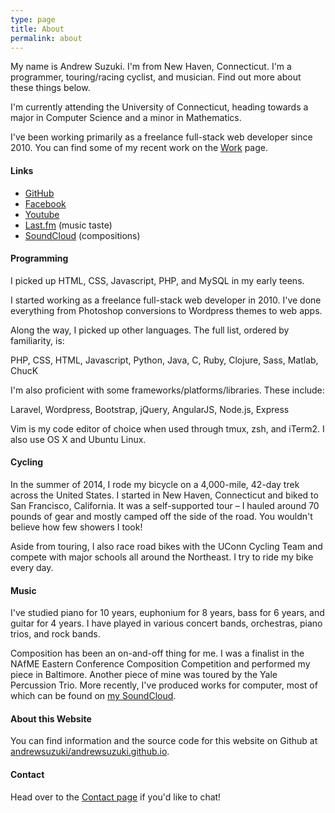 ```yaml
---
type: page
title: About
permalink: about
---
```


My name is Andrew Suzuki. I'm from New Haven, Connecticut. I'm a programmer, touring/racing cyclist, and musician. Find out more about these things below.

I'm currently attending the University of Connecticut, heading towards a major in Computer Science and a minor in Mathematics.

I've been working primarily as a freelance full-stack web developer since 2010. You can find some of my recent work on the <a href="/work">Work</a> page.

#### Links

* [GitHub](https://github.com/andrewsuzuki)
* [Facebook](https://www.facebook.com/andrew.suzuki)
* [Youtube](https://www.youtube.com/channel/UCPPK6UgKJrFLVuzu-W-zudA)
* [Last.fm](http://www.last.fm/user/SquireSuzuki) (music taste)
* [SoundCloud](https://soundcloud.com/andrewsuzuki) (compositions)

#### Programming

I picked up HTML, CSS, Javascript, PHP, and MySQL in my early teens.

I started working as a freelance full-stack web developer in 2010. I've done everything from Photoshop conversions to Wordpress themes to web apps.

Along the way, I picked up other languages. The full list, ordered by familiarity, is:

PHP, CSS, HTML, Javascript, Python, Java, C, Ruby, Clojure, Sass, Matlab, ChucK

I'm also proficient with some frameworks/platforms/libraries. These include:

Laravel, Wordpress, Bootstrap, jQuery, AngularJS, Node.js, Express

Vim is my code editor of choice when used through tmux, zsh, and iTerm2. I also use OS X and Ubuntu Linux.

#### Cycling

In the summer of 2014, I rode my bicycle on a 4,000-mile, 42-day trek across the United States. I started in New Haven, Connecticut and biked to San Francisco, California. It was a self-supported tour &ndash; I hauled around 70 pounds of gear and mostly camped off the side of the road. You wouldn't believe how few showers I took!

Aside from touring, I also race road bikes with the UConn Cycling Team and compete with major schools all around the Northeast. I try to ride my bike every day.

#### Music

I've studied piano for 10 years, euphonium for 8 years, bass for 6 years, and guitar for 4 years. I have played in various concert bands, orchestras, piano trios, and rock bands.

Composition has been an on-and-off thing for me. I was a finalist in the NAfME Eastern Conference Composition Competition and performed my piece in Baltimore. Another piece of mine was toured by the Yale Percussion Trio. More recently, I've produced works for computer, most of which can be found on [my SoundCloud](https://soundcloud.com/andrewsuzuki).

#### About this Website

You can find information and the source code for this website on Github at [andrewsuzuki/andrewsuzuki.github.io](https://github.com/andrewsuzuki/andrewsuzuki.github.io).

#### Contact

Head over to the [Contact page](/contact) if you'd like to chat!
